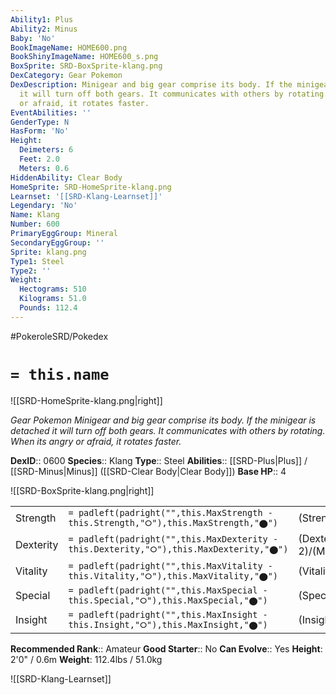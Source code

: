 ```yaml
---
Ability1: Plus
Ability2: Minus
Baby: 'No'
BookImageName: HOME600.png
BookShinyImageName: HOME600_s.png
BoxSprite: SRD-BoxSprite-klang.png
DexCategory: Gear Pokemon
DexDescription: Minigear and big gear comprise its body. If the minigear is detached
  it will turn off both gears. It communicates with others by rotating. When its angry
  or afraid, it rotates faster.
EventAbilities: ''
GenderType: N
HasForm: 'No'
Height:
  Deimeters: 6
  Feet: 2.0
  Meters: 0.6
HiddenAbility: Clear Body
HomeSprite: SRD-HomeSprite-klang.png
Learnset: '[[SRD-Klang-Learnset]]'
Legendary: 'No'
Name: Klang
Number: 600
PrimaryEggGroup: Mineral
SecondaryEggGroup: ''
Sprite: klang.png
Type1: Steel
Type2: ''
Weight:
  Hectograms: 510
  Kilograms: 51.0
  Pounds: 112.4
---
```


#PokeroleSRD/Pokedex

# `= this.name`

![[SRD-HomeSprite-klang.png|right]]

*Gear Pokemon*
*Minigear and big gear comprise its body. If the minigear is detached it will turn off both gears. It communicates with others by rotating. When its angry or afraid, it rotates faster.*

**DexID**:: 0600
**Species**:: Klang
**Type**:: Steel
**Abilities**:: [[SRD-Plus|Plus]] / [[SRD-Minus|Minus]] ([[SRD-Clear Body|Clear Body]])
**Base HP**:: 4

![[SRD-BoxSprite-klang.png|right]]

|           |                                                                                        |                                          |
| --------- | -------------------------------------------------------------------------------------- | ---------------------------------------- |
| Strength  | `= padleft(padright("",this.MaxStrength - this.Strength,"⭘"),this.MaxStrength,"⬤")`    | (Strength::2)/(MaxStrength::5)   |
| Dexterity | `= padleft(padright("",this.MaxDexterity - this.Dexterity,"⭘"),this.MaxDexterity,"⬤")` | (Dexterity:: 2)/(MaxDexterity::4) |
| Vitality  | `= padleft(padright("",this.MaxVitality - this.Vitality,"⭘"),this.MaxVitality,"⬤")`    | (Vitality::3)/(MaxVitality::6)   |
| Special   | `= padleft(padright("",this.MaxSpecial - this.Special,"⭘"),this.MaxSpecial,"⬤")`       | (Special::2)/(MaxSpecial::5)     |
| Insight   | `= padleft(padright("",this.MaxInsight - this.Insight,"⭘"),this.MaxInsight,"⬤")`       | (Insight::2)/(MaxInsight::5)     |

**Recommended Rank**:: Amateur
**Good Starter**:: No
**Can Evolve**:: Yes
**Height**: 2'0" / 0.6m
**Weight**: 112.4lbs / 51.0kg

![[SRD-Klang-Learnset]]